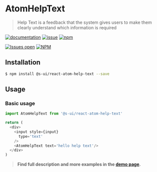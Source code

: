 # AtomHelpText

> Help Text is a feedback that the system gives users to make them clearly understand which information is required

[![documentation](https://img.shields.io/badge/read%20the%20doc-black?logo=readthedocs)](https://sui-components.vercel.app/workbench/atom/helpText/)
[![issue](https://img.shields.io/badge/report%20a%20bug-black?logo=openbugbounty&logoColor=red)](https://github.com/SUI-Components/sui-components/issues/new?&projects=4&template=bug-report.yml&assignees=&template=report-a-bug.yml&title=🪲+&labels=bug,component,atom,helpText)
[![npm](https://img.shields.io/npm/dt/%40s-ui/react-atom-help-text?logo=npm&labelColor=black)](https://www.npmjs.com/package/@s-ui/react-atom-help-text)

[![Issues open](https://img.shields.io/github/issues-search/SUI-Components/sui-components?query=is%3Aopen%20label%3Acomponent%20label%3AhelpText&logo=openbugbounty&logoColor=red&label=issues%20open&color=red)](https://github.com/SUI-Components/sui-components/issues?q=is%3Aopen+label%3Acomponent+label%3AhelpText)
[![NPM](https://img.shields.io/npm/l/%40s-ui%2Freact-atom-help-text)](https://github.com/SUI-Components/sui-components/blob/main/components/atom/helpText/LICENSE.md)

## Installation

```sh
$ npm install @s-ui/react-atom-help-text --save
```

## Usage

### Basic usage
```js
import AtomHelpText from '@s-ui/react-atom-help-text'

return (
  <div>
    <input style={input}
      type='text'
    />
    <AtomHelpText text='hello help text'/>
  </div>
)
```


> **Find full description and more examples in the [demo page](https://sui-components.now.sh/workbench/atom/helpText/demo).**
